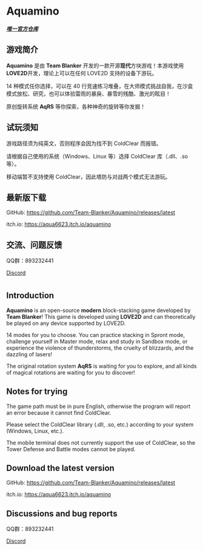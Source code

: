 # Aquamino

***[唯一官方仓库](https://github.com/Team-Blanker/Aquamino)***

## 游戏简介

**Aquamino** 是由 **Team Blanker** 开发的一款开源**现代**方块游戏！本游戏使用**LOVE2D**开发，理论上可以在任何 LOVE2D 支持的设备下游玩。

14 种模式任你选择，可以在 40 行竞速练习堆叠，在大师模式挑战自我，在沙盒模式放松、研究，也可以体验雷雨的暴戾、暴雪的残酷、激光的眩目！

原创旋转系统 **AqRS** 等你探索，各种神奇的旋转等你发掘！

## 试玩须知

游戏路径须为纯英文，否则程序会因为找不到 ColdClear 而报错。

请根据自己使用的系统（Windows、Linux 等）选择 ColdClear 库（.dll、.so 等）。

移动端暂不支持使用 ColdClear，因此塔防与对战两个模式无法游玩。

## 最新版下载

GitHub: https://github.com/Team-Blanker/Aquamino/releases/latest

itch.io: https://aqua6623.itch.io/aquamino

## 交流、问题反馈

QQ群：893232441

[Discord](https://discord.gg/zc9HJhKWgz)

#

## Introduction

**Aquamino** is an open-source **modern** block-stacking game developed by **Team Blanker**! This game is developed using **LOVE2D** and can theoretically be played on any device supported by LOVE2D.

14 modes for you to choose. You can practice stacking in Spront mode, challenge yourself in Master mode, relax and study in Sandbox mode, or experience the violence of thunderstorms, the cruelty of blizzards, and the dazzling of lasers!

The original rotation system **AqRS** is waiting for you to explore, and all kinds of magical rotations are waiting for you to discover!

## Notes for trying

The game path must be in pure English, otherwise the program will report an error because it cannot find ColdClear.

Please select the ColdClear library (.dll, .so, etc.) according to your system (Windows, Linux, etc.).

The mobile terminal does not currently support the use of ColdClear, so the Tower Defense and Battle modes cannot be played.

## Download the latest version

GitHub: https://github.com/Team-Blanker/Aquamino/releases/latest

itch.io: https://aqua6623.itch.io/aquamino

## Discussions and bug reports

QQ群：893232441

[Discord](https://discord.gg/zc9HJhKWgz)
